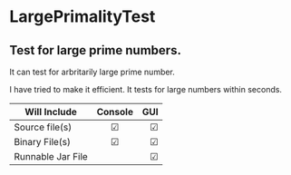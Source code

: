 # LargePrimalityTest
Test for large prime numbers.
-------------------------------
It can test for arbritarily large prime number.

I have tried to make it efficient. It tests for large numbers within seconds.

| Will Include       | Console       | GUI   |
| ------------------ |:-------------:| -----:|
| Source file(s)     |    &#9745;    |&#9745;|
| Binary File(s)     |    &#9745;    |&#9745;|
| Runnable Jar File  |               |&#9745;|

